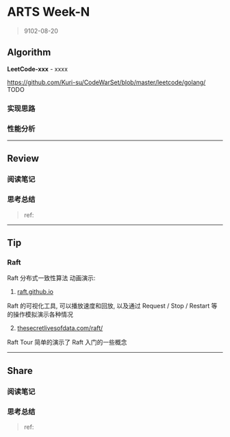 # ARTS Week-N

> 9102-08-20

## Algorithm

**LeetCode-xxx** - xxxx

https://github.com/Kuri-su/CodeWarSet/blob/master/leetcode/golang/ TODO

### 实现思路

### 性能分析

----

## Review

### 阅读笔记

### 思考总结

> ref:
>
> []()

----

## Tip

### Raft

Raft 分布式一致性算法 动画演示:
1. [raft.github.io](https://raft.github.io/)

Raft 的可视化工具, 可以播放速度和回放, 以及通过 Request / Stop / Restart 等的操作模拟演示各种情况

2. [thesecretlivesofdata.com/raft/](http://thesecretlivesofdata.com/raft/)

Raft Tour 简单的演示了 Raft 入门的一些概念

----

## Share

### 阅读笔记

### 思考总结

> ref:
>
> []()
